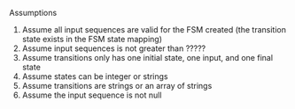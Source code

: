 Assumptions

1. Assume all input sequences are valid for the FSM created (the transition state exists in the FSM state mapping)
2. Assume input sequences is not greater than ?????
3. Assume transitions only has one initial state, one input, and one final state
4. Assume states can be integer or strings
5. Assume transitions are strings or an array of strings
6. Assume the input sequence is not null
